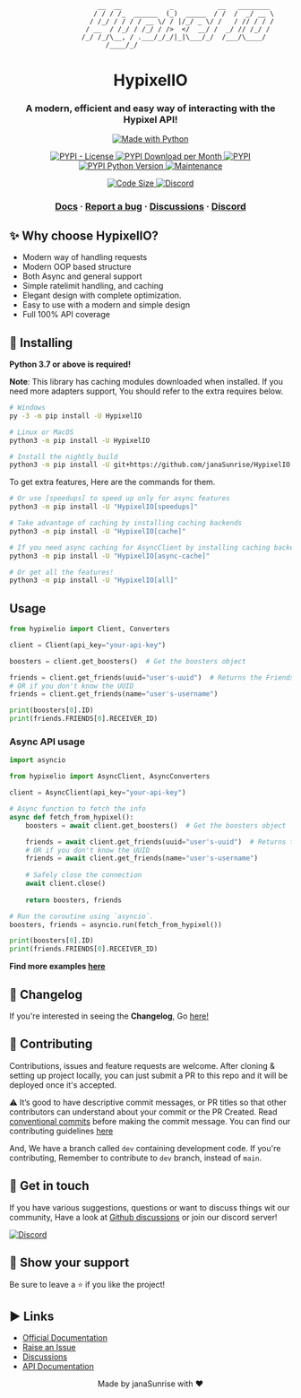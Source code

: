 ```
                      __  __            _           __   ________
                     / / / /_  ______  (_)  _____  / /  /  _/ __ \
                    / /_/ / / / / __ \/ / |/_/ _ \/ /   / // / / /
                   / __  / /_/ / /_/ / />  </  __/ /  _/ // /_/ /
                  /_/ /_/\__, / .___/_/_/|_|\___/_/  /___/\____/  
                        /____/_/  
```

<h1 align="center">
  HypixelIO
</h1>

<h3 align="center">
A modern, efficient and easy way of interacting with the Hypixel API!
</h3>

<p align="center">

<a href="https://www.python.org/">
    <img src="http://ForTheBadge.com/images/badges/made-with-python.svg" alt="Made with Python" />
</a>

</p>

<p align="center">

<a href="https://pypi.org/project/HypixelIO">
    <img src="https://img.shields.io/pypi/l/HypixelIO" alt="PYPI - License" />
</a>

<a href="https://pypi.org/project/HypixelIO">
    <img src="https://img.shields.io/pypi/dm/ansicolortags.svg" alt="PYPI Download per Month" />
</a>

<a href="https://pypi.org/project/HypixelIO">
    <img src="https://img.shields.io/pypi/v/HypixelIO" alt="PYPI" />
</a>

<a href="https://pypi.org/project/HypixelIO">
    <img src="https://img.shields.io/pypi/pyversions/HypixelIO" alt="PYPI Python Version" />
</a>

<a href="https://GitHub.com/janaSunrise/HypixelIO/graphs/commit-activity">
    <img src="https://img.shields.io/badge/Maintained%3F-yes-green.svg" alt="Maintenance" />
</a>

</p>

<p align="center">

<a href="https://github.com/janaSunrise/HypixelIO">
    <img src="https://img.shields.io/github/languages/code-size/janaSunrise/HypixelIO" alt="Code Size" />
</a>

<a href="https://discord.gg/MKC4qna4Gz">
    <img src="https://discordapp.com/api/guilds/835940276869791816/widget.png?style=shield" alt="Discord" />
</a>

</p>

<h3 align="center">
  <a href="https://hypixelio.readthedocs.org">Docs</a>
  <span> · </span>
  <a href="https://github.com/janaSunrise/HypixelIO/issues">Report a bug</a>
  <span> · </span>
  <a href="https://github.com/janaSunrise/HypixelIO/discussions">Discussions</a>
  <span> · </span>
  <a href="https://discord.gg/MKC4qna4Gz">Discord</a>
</h3>

## ✨ Why choose HypixelIO?

- Modern way of handling requests
- Modern OOP based structure  
- Both Async and general support
- Simple ratelimit handling, and caching
- Elegant design with complete optimization.
- Easy to use with a modern and simple design
- Full 100% API coverage

## 🚀 Installing

**Python 3.7 or above is required!**

**Note**: This library has caching modules downloaded when installed. If you need more
  adapters support, You should refer to the extra requires below.

```sh
# Windows
py -3 -m pip install -U HypixelIO

# Linux or MacOS
python3 -m pip install -U HypixelIO

# Install the nightly build
python3 -m pip install -U git+https://github.com/janaSunrise/HypixelIO
```

To get extra features, Here are the commands for them.

```sh
# Or use [speedups] to speed up only for async features
python3 -m pip install -U "HypixelIO[speedups]"

# Take advantage of caching by installing caching backends
python3 -m pip install -U "HypixelIO[cache]"

# If you need async caching for AsyncClient by installing caching backends
python3 -m pip install -U "HypixelIO[async-cache]"

# Or get all the features!
python3 -m pip install -U "HypixelIO[all]"
```

## Usage

```python
from hypixelio import Client, Converters

client = Client(api_key="your-api-key")

boosters = client.get_boosters()  # Get the boosters object

friends = client.get_friends(uuid="user's-uuid")  # Returns the Friends object
# OR if you don't know the UUID
friends = client.get_friends(name="user's-username")

print(boosters[0].ID)
print(friends.FRIENDS[0].RECEIVER_ID)
```

### Async API usage

```python
import asyncio

from hypixelio import AsyncClient, AsyncConverters

client = AsyncClient(api_key="your-api-key")

# Async function to fetch the info
async def fetch_from_hypixel():
    boosters = await client.get_boosters()  # Get the boosters object

    friends = await client.get_friends(uuid="user's-uuid")  # Returns the Friends object
    # OR if you don't know the UUID
    friends = await client.get_friends(name="user's-username")
    
    # Safely close the connection
    await client.close()
    
    return boosters, friends

# Run the coroutine using `asyncio`.
boosters, friends = asyncio.run(fetch_from_hypixel())

print(boosters[0].ID)
print(friends.FRIENDS[0].RECEIVER_ID)
```

**Find more examples [here](https://github.com/janaSunrise/HypixelIO/tree/main/examples)**

## 📢 Changelog

If you're interested in seeing the **Changelog**, Go [here!](https://github.com/janaSunrise/HypixelIO/blob/main/CHANGELOG.md)

## 🤝 Contributing

Contributions, issues and feature requests are welcome. After cloning & setting up project locally, you can just submit
a PR to this repo and it will be deployed once it's accepted.

⚠️ It’s good to have descriptive commit messages, or PR titles so that other contributors can understand about your
commit or the PR Created. Read [conventional commits](https://www.conventionalcommits.org/en/v1.0.0-beta.3/) before
making the commit message. You can find our contributing guidelines [here](https://github.com/janaSunrise/HypixelIO/blob/main/CONTRIBUTING.md)

And, We have a branch called `dev` containing development code. If you're contributing, Remember to contribute to
`dev` branch, instead of `main`.

## 💬 Get in touch

If you have various suggestions, questions or want to discuss things wit our community, Have a look at
[Github discussions](https://github.com/janaSunrise/HypixelIO/discussions) or join our discord server!

[![Discord](https://discordapp.com/api/guilds/835940276869791816/widget.png?style=shield)](https://discord.gg/MKC4qna4Gz)

## 🙌 Show your support

Be sure to leave a ⭐️ if you like the project!

## ▶ Links

- [Official Documentation](http://hypixelio.rtfd.io/)
- [Raise an Issue](https://github.com/janaSunrise/HypixelIO/issues)
- [Discussions](https://github.com/janaSunrise/HypixelIO/discussions)
- [API Documentation](https://api.hypixel.net)


<div align="center">Made by janaSunrise with ❤</div>

